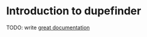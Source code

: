 # Introduction to dupefinder

TODO: write [great documentation](http://jacobian.org/writing/great-documentation/what-to-write/)
